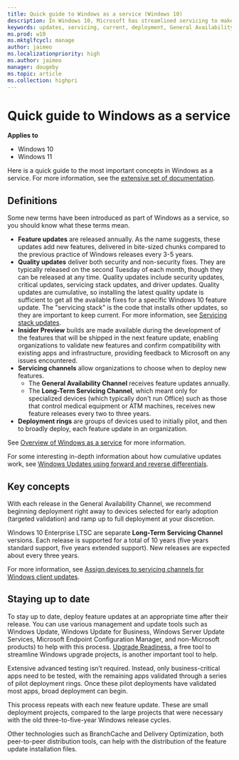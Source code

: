 ```yaml
---
title: Quick guide to Windows as a service (Windows 10)
description: In Windows 10, Microsoft has streamlined servicing to make operating system updates simpler to test, manage, and deploy.
keywords: updates, servicing, current, deployment, General Availability Channel, semi-annual channel, feature, quality, rings, insider, tools
ms.prod: w10
ms.mktglfcycl: manage
author: jaimeo
ms.localizationpriority: high
ms.author: jaimeo
manager: dougeby
ms.topic: article
ms.collection: highpri
---
```


# Quick guide to Windows as a service


**Applies to**

- Windows 10
- Windows 11

Here is a quick guide to the most important concepts in Windows as a service. For more information, see the [extensive set of documentation](index.md).

## Definitions

Some new terms have been introduced as part of Windows as a service, so you should know what these terms mean.

- **Feature updates** are released annually. As the name suggests, these updates add new features, delivered in bite-sized chunks compared to the previous practice of Windows releases every 3-5 years.
- **Quality updates** deliver both security and non-security fixes. They are typically released on the second Tuesday of each month, though they can be released at any time. Quality updates include security updates, critical updates, servicing stack updates, and driver updates. Quality updates are cumulative, so installing the latest quality update is sufficient to get all the available fixes for a specific Windows 10 feature update. The "servicing stack" is the code that installs other updates, so they are important to keep current. For more information, see [Servicing stack updates](servicing-stack-updates.md).
- **Insider Preview** builds are made available during the development of the features that will be shipped in the next feature update, enabling organizations to validate new features and confirm compatibility with existing apps and infrastructure, providing feedback to Microsoft on any issues encountered.
- **Servicing channels** allow organizations to choose when to deploy new features. 
  - The **General Availability Channel** receives feature updates annually.
  - The **Long-Term Servicing Channel**, which meant only for specialized devices (which typically don't run Office) such as those that control medical equipment or ATM machines, receives new feature releases every two to three years.
- **Deployment rings** are groups of devices used to initially pilot, and then to broadly deploy, each feature update in an organization. 

See [Overview of Windows as a service](waas-overview.md) for more information.

For some interesting in-depth information about how cumulative updates work, see [Windows Updates using forward and reverse differentials](PSFxWhitepaper.md).

## Key concepts

With each release in the General Availability Channel, we recommend beginning deployment right away to devices selected for early adoption (targeted validation) and ramp up to full deployment at your discretion. 

Windows 10 Enterprise LTSC are separate **Long-Term Servicing Channel** versions. Each release is supported for a total of 10 years (five years standard support, five years extended support). New releases are expected about every three years.

For more information, see [Assign devices to servicing channels for Windows client updates](waas-servicing-channels-windows-10-updates.md).

## Staying up to date

To stay up to date, deploy feature updates at an appropriate time after their release. You can use various management and update tools such as Windows Update, Windows Update for Business, Windows Server Update Services, Microsoft Endpoint Configuration Manager, and non-Microsoft products) to help with this process. [Upgrade Readiness](/windows/deployment/upgrade/upgrade-readiness-get-started), a free tool to streamline Windows upgrade projects, is another important tool to help.

Extensive advanced testing isn’t required. Instead, only business-critical apps need to be tested, with the remaining apps validated through a series of pilot deployment rings. Once these pilot deployments have validated most apps, broad deployment can begin.

This process repeats with each new feature update. These are small deployment projects, compared to the large projects that were necessary with the old three-to-five-year Windows release cycles.

Other technologies such as BranchCache and Delivery Optimization, both peer-to-peer distribution tools, can help with the distribution of the feature update installation files.
